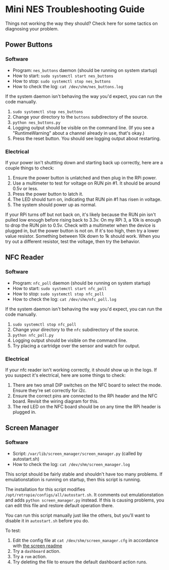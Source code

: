 # Mini NES Troubleshooting Guide

Things not working the way they should? Check here for some tactics on diagnosing your problem.

## Power Buttons

### Software

- Program: `nes_buttons` daemon (should be running on system startup)
- How to start: `sudo systemctl start nes_buttons`
- How to stop: `sudo systemctl stop nes_buttons`
- How to check the log: `cat /dev/shm/nes_buttons.log`

If the system daemon isn't behaving the way you'd expect, you can run the code manually.

1. `sudo systemctl stop nes_buttons`
2. Change your directory to the `buttons` subdirectory of the source.
3. `python nes_buttons.py`
4. Logging output should be visible on the command line. (If you see a "RuntimeWarning" about a channel already in use, that's okay.)
5. Press the reset button. You should see logging output about restarting.

### Electrical

If your power isn't shuttting down and starting back up correctly, here are a couple things to check:

1. Ensure the power button is unlatched and then plug in the RPi power.
2. Use a multimeter to test for voltage on RUN pin #1. It should be around 0.5v or less.
3. Press the power button to latch it.
4. The LED should turn on, indicating that RUN pin #1 has risen in voltage.
5. The system should power up as normal.

If your RPi turns off but not back on, it's likely because the RUN pin isn't pulled low enough before rising back to 3.3v. On my RPi 3, a 10k is enough to drop the RUN pin to 0.5v. Check with a multimeter when the device is plugged in, but the power button is not on. If it's too high, then try a lower value resistor. Something between 10k down to 1k should work. When you try out a different resistor, test the voltage, then try the behavior.


## NFC Reader

### Software

- Program: `nfc_poll` daemon (should be running on system startup)
- How to start: `sudo systemctl start nfc_poll`
- How to stop: `sudo systemctl stop nfc_poll`
- How to check the log: `cat /dev/shm/nfc_poll.log`

If the system daemon isn't behaving the way you'd expect, you can run the code manually.

1. `sudo systemctl stop nfc_poll`
2. Change your directory to the `nfc` subdirectory of the source.
3. `python nfc_poll.py`
4. Logging output should be visible on the command line.
5. Try placing a cartridge over the sensor and watch for output.

### Electrical

If your nfc reader isn't working correctly, it should show up in the logs. If you suspect it's electrical, here are some things to check:

1. There are two small DIP switches on the NFC board to select the mode. Ensure they're set correctly for i2c.
2. Ensure the correct pins are connected to the RPi header and the NFC board. Revisit the wiring diagram for this.
3. The red LED on the NFC board should be on any time the RPi header is plugged in.


## Screen Manager

### Software

- Script: `/var/lib/screen_manager/screen_manager.py` (called by autostart.sh)
- How to check the log: `cat /dev/shm/screen_manager.log`

This script should be fairly stable and shouldn't have too many problems. If emulationstation is running on startup, then this script is running.

The installation for this script modifies `/opt/retropie/configs/all/autostart.sh`. It comments out emulationstation and adds `python screen_manager.py` instead. If this is causing problems, you can edit this file and restore default operation there.

You can run this script manually just like the others, but you'll want to disable it in `autostart.sh` before you do.

To test:

1. Edit the config file at `cat /dev/shm/screen_manager.cfg` in accordance with [the screen readme](https://github.com/coderkevin/mini-nes/blob/master/screen/README.md)
2. Try a `dashboard` action.
3. Try a `rom` action.
4. Try deleting the file to ensure the default dashboard action runs.



